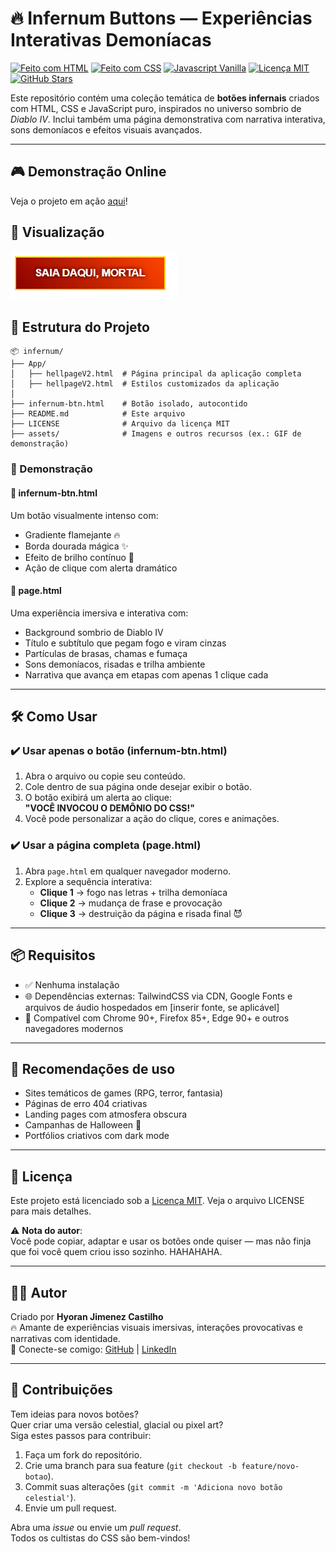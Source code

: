 # 🔥 Infernum Buttons — Experiências Interativas Demoníacas

[![Feito com HTML](https://img.shields.io/badge/feito%20com-HTML5-E34F26?logo=html5&logoColor=white)](https://developer.mozilla.org/pt-BR/docs/Web/HTML)
[![Feito com CSS](https://img.shields.io/badge/estilo-CSS3-1572B6?logo=css3&logoColor=white)](https://developer.mozilla.org/pt-BR/docs/Web/CSS)
[![Javascript Vanilla](https://img.shields.io/badge/JS-Vanilla-F7DF1E?logo=javascript&logoColor=black)](https://developer.mozilla.org/pt-BR/docs/Web/JavaScript)
[![Licença MIT](https://img.shields.io/badge/licença-MIT-green)](LICENSE)
[![GitHub Stars](https://img.shields.io/github/stars/S-carlord/infernum-buttons)](https://github.com/S-carlord/infernum-buttons/stargazers)

Este repositório contém uma coleção temática de **botões infernais** criados com HTML, CSS e JavaScript puro, inspirados no universo sombrio de _Diablo IV_. Inclui também uma página demonstrativa com narrativa interativa, sons demoníacos e efeitos visuais avançados.

---

## 🎮 Demonstração Online

Veja o projeto em ação [aqui](https://s-carlord.github.io/infernum-buttons/)!

## 📸 Visualização

![Botão Infernal](./assets/infernum-btn.gif)

## 📁 Estrutura do Projeto

```
📦 infernum/
├── App/
│   ├── hellpageV2.html  # Página principal da aplicação completa
│   ├── hellpageV2.html  # Estilos customizados da aplicação
│
├── infernum-btn.html    # Botão isolado, autocontido
├── README.md            # Este arquivo
├── LICENSE              # Arquivo da licença MIT
├── assets/              # Imagens e outros recursos (ex.: GIF de demonstração)
```

### 🧪 Demonstração

#### 🔘 infernum-btn.html

Um botão visualmente intenso com:

- Gradiente flamejante 🔥
- Borda dourada mágica ✨
- Efeito de brilho contínuo 🌟
- Ação de clique com alerta dramático

#### 🌋 page.html

Uma experiência imersiva e interativa com:

- Background sombrio de Diablo IV
- Título e subtítulo que pegam fogo e viram cinzas
- Partículas de brasas, chamas e fumaça
- Sons demoníacos, risadas e trilha ambiente
- Narrativa que avança em etapas com apenas 1 clique cada

---

## 🛠️ Como Usar

### ✔️ Usar apenas o botão (infernum-btn.html)

1. Abra o arquivo ou copie seu conteúdo.
2. Cole dentro de sua página onde desejar exibir o botão.
3. O botão exibirá um alerta ao clique:  
   **"VOCÊ INVOCOU O DEMÔNIO DO CSS!"**
4. Você pode personalizar a ação do clique, cores e animações.

### ✔️ Usar a página completa (page.html)

1. Abra `page.html` em qualquer navegador moderno.
2. Explore a sequência interativa:
   - **Clique 1** → fogo nas letras + trilha demoníaca
   - **Clique 2** → mudança de frase e provocação
   - **Clique 3** → destruição da página e risada final 😈

---

## 📦 Requisitos

- ✅ Nenhuma instalação
- 🌐 Dependências externas: TailwindCSS via CDN, Google Fonts e arquivos de áudio hospedados em [inserir fonte, se aplicável]
- 🧠 Compatível com Chrome 90+, Firefox 85+, Edge 90+ e outros navegadores modernos

---

## 📌 Recomendações de uso

- Sites temáticos de games (RPG, terror, fantasia)
- Páginas de erro 404 criativas
- Landing pages com atmosfera obscura
- Campanhas de Halloween 🎃
- Portfólios criativos com dark mode

---

## 📄 Licença

Este projeto está licenciado sob a [Licença MIT](LICENSE). Veja o arquivo LICENSE para mais detalhes.

⚠️ **Nota do autor**:  
Você pode copiar, adaptar e usar os botões onde quiser — mas não finja que foi você quem criou isso sozinho. HAHAHAHA.

---

## 🙋‍♂️ Autor

Criado por **Hyoran Jimenez Castilho**  
🔥 Amante de experiências visuais imersivas, interações provocativas e narrativas com identidade.  
📩 Conecte-se comigo: [GitHub](https://github.com/S-carLord) | [LinkedIn](https://www.linkedin.com/in/hyoran-c-760604364/)

---

## 🤝 Contribuições

Tem ideias para novos botões?  
Quer criar uma versão celestial, glacial ou pixel art?  
Siga estes passos para contribuir:

1. Faça um fork do repositório.
2. Crie uma branch para sua feature (`git checkout -b feature/novo-botao`).
3. Commit suas alterações (`git commit -m 'Adiciona novo botão celestial'`).
4. Envie um pull request.

Abra uma _issue_ ou envie um _pull request_.  
Todos os cultistas do CSS são bem-vindos!
